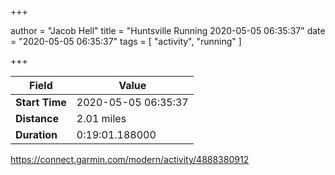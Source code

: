 +++

author = "Jacob Hell"
title = "Huntsville Running 2020-05-05 06:35:37"
date = "2020-05-05 06:35:37"
tags = [
    "activity", "running"
]

+++

<!--more-->

|Field  |Value  |
|--- | --- |
|**Start Time**|2020-05-05 06:35:37|
|**Distance**|2.01 miles|
|**Duration**|0:19:01.188000|

https://connect.garmin.com/modern/activity/4888380912